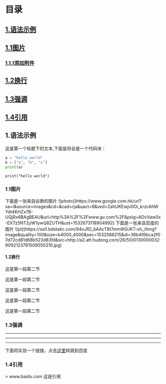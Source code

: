 # 目录

## [1.语法示例](#1)

## [1.1图片](#1.1)

### [1.1.1添加附件](#1.1)

## [1.2换行](#1.2)

## [1.3强调](#1.3)

## [1.4引用](#1.4)

<h2 id="1">1.语法示例</h2>
这是第一个标题下的文本,下面是将会是一个代码块：

```python
a = "hello world"
b = ["a", "b", "c"]
print(a)
```

`print("hello world")`

<h3 id="1.1">1.1图片</h3>
下面是一张来自谷歌的图片
![photo](https://www.google.com.hk/url?sa=i&source=images&cd=&cad=rja&uact=8&ved=2ahUKEwjv0Oi_krzcAhWYdt4KHZx7B-UQjRx6BAgBEAU&url=http%3A%2F%2Fwww.gv.com%2F&psig=AOvVaw0x-EX7z5NT2yW1ywQ8ZUTH&ust=1532673118904992)
下面是一张来自百度的图片
![pt](https://ss0.bdstatic.com/94oJfD_bAAcT8t7mm9GUKT-xh_/timg?image&quality=100&size=b4000_4000&sec=1532586215&di=36b4f6bca2f07d72cd81d68b523d83fd&src=http://a2.att.hudong.com/26/50/01300000329092123781509550216.jpg)
<h4 id="1.1.1>1.1.1添加图片附件展示</h4>

<h3 id="1.2">1.2换行</h3>

这是第一段第二节

这是第一段第二节

这是第一段第二节

这是第一段第二节

这是第一段第二节

<h3 id="1.3">1.3强调</h3>

***
***
***
下面将实验一个链接，点击[这里](http://www.baidu.com)转跳到百度

<h3 id="1.4">1.4引用</h3>
> www.baidu.com 这是引用